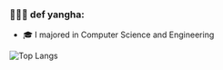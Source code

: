 ### 👩🏻‍💻 def yangha:

<!--
**conversehigh240/conversehigh240** is a ✨ _special_ ✨ repository because its `README.md` (this file) appears on your GitHub profile.

Here are some ideas to get you started:

- 🔭 I’m currently working on ...
- 🌱 I’m currently learning ...
- 👯 I’m looking to collaborate on ...
- 🤔 I’m looking for help with ...
- 💬 Ask me about ...
- 📫 How to reach me: ...
- 😄 Pronouns: ...
- ⚡ Fun fact: ...
-->

- 🎓 I majored in Computer Science and Engineering


![Top Langs](https://github-readme-stats.vercel.app/api/top-langs/?username=conversehigh240&layout=compact)
